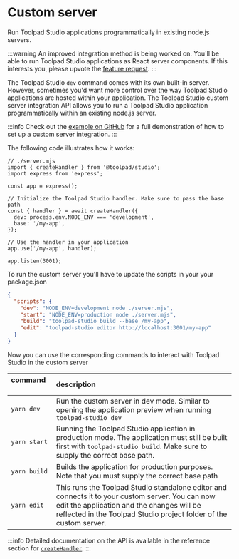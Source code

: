 # Custom server

<p class="description">Run Toolpad Studio applications programmatically in existing node.js servers.</p>

:::warning
An improved integration method is being worked on. You'll be able to run Toolpad Studio applications as React server components. If this interests you, please upvote the [feature request](https://github.com/mui/mui-toolpad/issues/3012).
:::

The Toolpad Studio `dev` command comes with its own built-in server. However, sometimes you'd want more control over the way Toolpad Studio applications are hosted within your application. The Toolpad Studio custom server integration API allows you to run a Toolpad Studio application programmatically within an existing node.js server.

:::info
Check out the [example on GitHub](https://github.com/mui/mui-toolpad/tree/master/examples/custom-server) for a full demonstration of how to set up a custom server integration.
:::

The following code illustrates how it works:

```tsx
// ./server.mjs
import { createHandler } from '@toolpad/studio';
import express from 'express';

const app = express();

// Initialize the Toolpad Studio handler. Make sure to pass the base path
const { handler } = await createHandler({
  dev: process.env.NODE_ENV === 'development',
  base: '/my-app',
});

// Use the handler in your application
app.use('/my-app', handler);

app.listen(3001);
```

To run the custom server you'll have to update the scripts in your your package.json

```json
{
  "scripts": {
    "dev": "NODE_ENV=development node ./server.mjs",
    "start": "NODE_ENV=production node ./server.mjs",
    "build": "toolpad-studio build --base /my-app",
    "edit": "toolpad-studio editor http://localhost:3001/my-app"
  }
}
```

Now you can use the corresponding commands to interact with Toolpad Studio in the custom server

| command &nbsp;&nbsp;&nbsp;&nbsp;&nbsp;&nbsp;&nbsp;&nbsp; | description                                                                                                                                                                                                         |
| :------------------------------------------------------- | :------------------------------------------------------------------------------------------------------------------------------------------------------------------------------------------------------------------ |
| `yarn dev`                                               | Run the custom server in dev mode. Similar to opening the application preview when running `toolpad-studio dev`                                                                                                     |
| `yarn start`                                             | Running the Toolpad Studio application in production mode. The application must still be built first with `toolpad-studio build`. Make sure to supply the correct base path.                                        |
| `yarn build`                                             | Builds the application for production purposes. Note that you must supply the correct base path                                                                                                                     |
| `yarn edit`                                              | This runs the Toolpad Studio standalone editor and connects it to your custom server. You can now edit the application and the changes will be reflected in the Toolpad Studio project folder of the custom server. |

:::info
Detailed documentation on the API is available in the reference section for [`createHandler`](/toolpad/studio/reference/api/create-handler/).
:::
